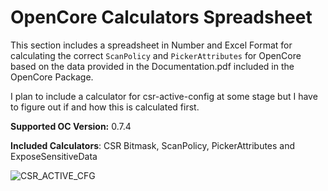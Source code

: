 # OpenCore Calculators Spreadsheet

This section includes a spreadsheet in Number and Excel Format for calculating the correct `ScanPolicy` and `PickerAttributes` for OpenCore based on the data provided in the Documentation.pdf included in the OpenCore Package.

I plan to include a calculator for csr-active-config at some stage but I have to figure out if and how this is calculated first.

**Supported OC Version:** 0.7.4

**Included Calculators**: CSR Bitmask, ScanPolicy, PickerAttributes and ExposeSensitiveData

![CSR_ACTIVE_CFG](https://user-images.githubusercontent.com/76865553/134222835-c2180fb5-e988-4740-8446-bf04530f7b60.png)

